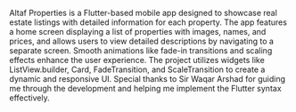 Altaf Properties is a Flutter-based mobile app designed to showcase real estate listings with detailed information for each property. The app features a home screen displaying a list of properties with images, names, and prices, and allows users to view detailed descriptions by navigating to a separate screen.
Smooth animations like fade-in transitions and scaling effects enhance the user experience. The project utilizes widgets like ListView.builder, Card, FadeTransition, and ScaleTransition to create a dynamic and responsive UI. 
Special thanks to Sir Waqar Arshad for guiding me through the development and helping me implement the Flutter syntax effectively.
